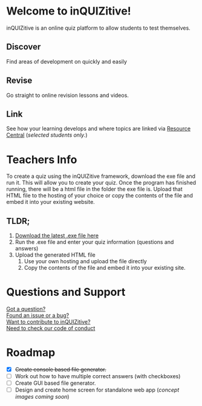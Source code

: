 # Welcome to inQUIZitive!

inQUIZitive is an online quiz platform to allow students to test themselves.

## Discover
Find areas of development on quickly and easily
## Revise
Go straight to online revision lessons and videos.
## Link
See how your learning develops and where topics are linked via [Resource Central](www.mrdavis.work) (_selected students only._)

# Teachers Info
To create a quiz using the inQUIZitive framework, download the exe file and run it. This will allow you to create your quiz. Once the program has finished running, there will be a html file in the folder the exe file is. Upload that HTML file to the hosting of your choice or copy the contents of the file and embed it into your existing website.

## TLDR;
1. [Download the latest .exe file here](https://github.com/AlexanderEDavis/inQUIZitive/releases)
1. Run the .exe file and enter your quiz information (questions and answers)
1. Upload the generated HTML file
   1. Use your own hosting and upload the file directly
   1. Copy the contents of the file and embed it into your existing site.

# Questions and Support
[Got a question?](mailto:inquizitive@mrdavis.work)  
[Found an issue or a bug?](https://github.com/AlexanderEDavis/inQUIZitive/issues/new/choose)  
[Want to contribute to inQUIZitive?](https://github.com/AlexanderEDavis/inQUIZitive/blob/master/docs/CONTRIBUTING.md)  
[Need to check our code of conduct](https://github.com/AlexanderEDavis/inQUIZitive/blob/master/docs/CODE_OF_CONDUCT.md)

# Roadmap
- [x]  ~~Create console based file generator.~~
- [ ]  Work out how to have multiple correct answers (with checkboxes)
- [ ]  Create GUI based file generator.
- [ ]  Design and create home screen for standalone web app (_concept images coming soon_)
